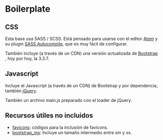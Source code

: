 # Boilerplate

## CSS

Esta base usa SASS / SCSS. Está pensado para usarse con el editor [Atom](https://atom.io/) y su plugin [SASS Autocompile](https://atom.io/packages/sass-autocompile), que es muy fácil de configurar.

También incluye (a través de un CDN) una versión actualizada de [Bootstrap](http://getbootstrap.com/) , hoy por hoy, la 3.3.7.

## Javascript

Incluye el Javascript (a través de un CDN) de Bootstrap y por dependencia, también [jQuery](https://jquery.com/).

También un archivo main.js preparado con el loader de jQuery.

## Recursos útiles no incluidos

 * [favicons](https://gist.github.com/jamesflorentino/3769868): códigos para la inclusión de favicons.
 * [bootstrap_ms](https://gist.github.com/firepol/7942411): Incluye un tamaño intermedio entre sm y xs.

